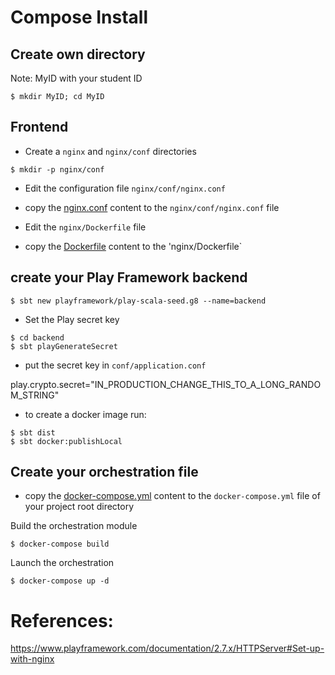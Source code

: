 # Compose Install

## Create own directory

Note: MyID with your student ID

```
$ mkdir MyID; cd MyID 
```

## Frontend

* Create a `nginx` and `nginx/conf` directories

```shell
$ mkdir -p nginx/conf
```

* Edit the configuration file `nginx/conf/nginx.conf`

* copy the [nginx.conf](./nginx.conf.md) content to the `nginx/conf/nginx.conf` file

* Edit the `nginx/Dockerfile` file 

* copy the [Dockerfile](./Dockerfile.md) content to the 'nginx/Dockerfile`

## create your Play Framework backend

```shell
$ sbt new playframework/play-scala-seed.g8 --name=backend
```

* Set the Play secret key

```shell
$ cd backend
$ sbt playGenerateSecret
```

* put the secret key in `conf/application.conf`

play.crypto.secret="IN_PRODUCTION_CHANGE_THIS_TO_A_LONG_RANDOM_STRING"

* to create a docker image run:

```
$ sbt dist
$ sbt docker:publishLocal
```

## Create your orchestration file

* copy the [docker-compose.yml](./docker-compose.yml.md) content to the `docker-compose.yml` file of your project root directory

Build the orchestration module

```
$ docker-compose build
```

Launch the orchestration
```
$ docker-compose up -d
```

# References:

https://www.playframework.com/documentation/2.7.x/HTTPServer#Set-up-with-nginx
